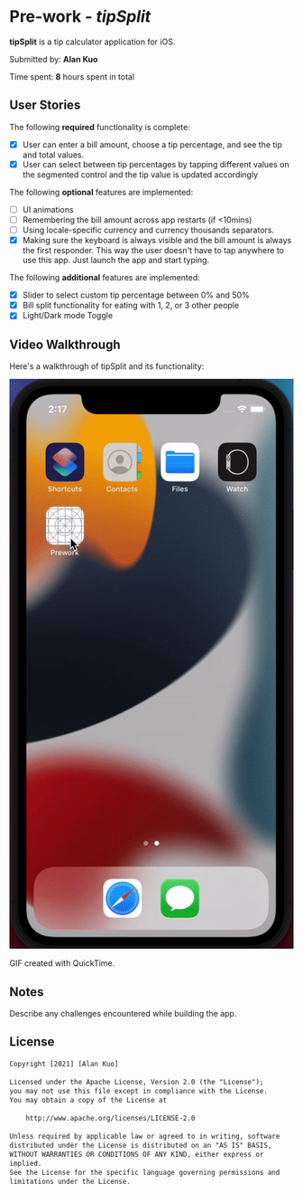 # Pre-work - *tipSplit*

**tipSplit** is a tip calculator application for iOS.

Submitted by: **Alan Kuo**

Time spent: **8** hours spent in total

## User Stories

The following **required** functionality is complete:

* [X] User can enter a bill amount, choose a tip percentage, and see the tip and total values.
* [X] User can select between tip percentages by tapping different values on the segmented control and the tip value is updated accordingly

The following **optional** features are implemented:

* [ ] UI animations
* [ ] Remembering the bill amount across app restarts (if <10mins)
* [ ] Using locale-specific currency and currency thousands separators.
* [X] Making sure the keyboard is always visible and the bill amount is always the first responder. This way the user doesn't have to tap anywhere to use this app. Just launch the app and start typing.

The following **additional** features are implemented:

- [X] Slider to select custom tip percentage between 0% and 50%
- [X] Bill split functionality for eating with 1, 2, or 3 other people
- [X] Light/Dark mode Toggle

## Video Walkthrough

Here's a walkthrough of tipSplit and its functionality:

<img src='https://github.com/kuoalan/CodePath-iOS/blob/main/tipSplitDemo.gif' title='Video Walkthrough' width='' alt='Video Walkthrough' />

GIF created with QuickTime.

## Notes

Describe any challenges encountered while building the app.

## License

    Copyright [2021] [Alan Kuo]

    Licensed under the Apache License, Version 2.0 (the "License");
    you may not use this file except in compliance with the License.
    You may obtain a copy of the License at

        http://www.apache.org/licenses/LICENSE-2.0

    Unless required by applicable law or agreed to in writing, software
    distributed under the License is distributed on an "AS IS" BASIS,
    WITHOUT WARRANTIES OR CONDITIONS OF ANY KIND, either express or implied.
    See the License for the specific language governing permissions and
    limitations under the License.
